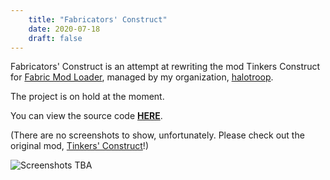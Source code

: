 ```yaml
---
    title: "Fabricators' Construct"
    date: 2020-07-18
    draft: false
---
```


Fabricators' Construct is an attempt at rewriting the mod Tinkers Construct for
[Fabric Mod Loader](https://www.fabricmc.net/), managed by my organization,
[halotroop](https://github.com/halotroop/).

The project is on hold at the moment.

You can view the source code **[HERE](https://github.com/halotroop/fabricators-construct)**.

(There are no screenshots to show, unfortunately.
Please check out the original mod,
[Tinkers' Construct](https://www.curseforge.com/minecraft/mc-mods/tinkers-construct)!)

![Screenshots TBA](../../images/ComingSoon.png)